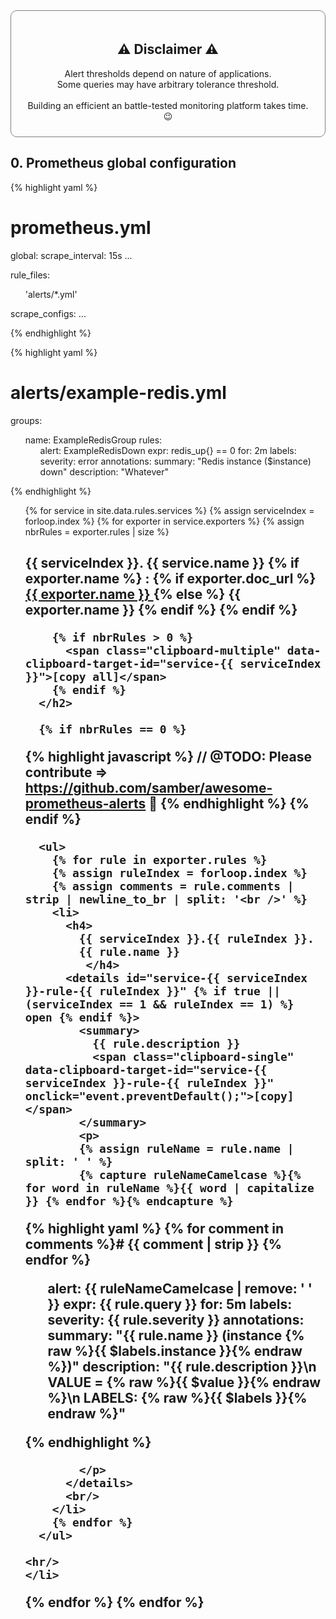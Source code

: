 <style>
  ul {
    list-style: none;
  }
</style>

<div style="padding: 20px 20px 10px 20px; border: solid grey 1px; border-radius: 10px;">
  <h2 style="text-align:center;">⚠️ Disclaimer ⚠️</h2>

  <p style="text-align:center;">
    Alert thresholds depend on nature of applications.
    <br>
    Some queries may have arbitrary tolerance threshold.
    <br><br>
    Building an efficient an battle-tested monitoring platform takes time. 😉
  </p>
</div>

<h2>0. Prometheus global configuration</h2>

{% highlight yaml %}
# prometheus.yml

global:
  scrape_interval:     15s
  ...

rule_files:
  - 'alerts/*.yml'

scrape_configs:
  ...

{% endhighlight %}

{% highlight yaml %}
# alerts/example-redis.yml

groups:

- name: ExampleRedisGroup
  rules:
  - alert: ExampleRedisDown
    expr: redis_up{} == 0
    for: 2m
    labels:
      severity: error
    annotations:
      summary: "Redis instance ($instance) down"
      description: "Whatever"

{% endhighlight %}

<ul>
  {% for service in site.data.rules.services %}
  {% assign serviceIndex = forloop.index %}
    {% for exporter in service.exporters %}
    {% assign nbrRules = exporter.rules | size %}
    <li>
      <h2 id="{{ service.name | replace: " ", "-" | downcase }}">
        {{ serviceIndex }}.
        {{ service.name }}
        {% if exporter.name %}
        :
        {% if exporter.doc_url %}
        <a href="{{ exporter.doc_url }}">
          {{ exporter.name }}
        </a>
        {% else %}
        {{ exporter.name }}
        {% endif %}
        {% endif %}

        {% if nbrRules > 0 %}
          <span class="clipboard-multiple" data-clipboard-target-id="service-{{ serviceIndex }}">[copy all]</span>
        {% endif %}
      </h2>

      {% if nbrRules == 0 %}
{% highlight javascript %}
// @TODO: Please contribute => https://github.com/samber/awesome-prometheus-alerts 👋
{% endhighlight %}
      {% endif %}

      <ul>
        {% for rule in exporter.rules %}
        {% assign ruleIndex = forloop.index %}
        {% assign comments = rule.comments | strip | newline_to_br | split: '<br />' %}
        <li>
          <h4>
            {{ serviceIndex }}.{{ ruleIndex }}.
            {{ rule.name }}
             </h4>
          <details id="service-{{ serviceIndex }}-rule-{{ ruleIndex }}" {% if true || (serviceIndex == 1 && ruleIndex == 1) %} open {% endif %}>
            <summary>
              {{ rule.description }}
              <span class="clipboard-single" data-clipboard-target-id="service-{{ serviceIndex }}-rule-{{ ruleIndex }}" onclick="event.preventDefault();">[copy]</span>
            </summary>
            <p>
            {% assign ruleName = rule.name | split: ' ' %}
            {% capture ruleNameCamelcase %}{% for word in ruleName %}{{ word | capitalize }} {% endfor %}{% endcapture %}

{% highlight yaml %}
{% for comment in comments %}# {{ comment | strip }}
{% endfor %}
- alert: {{ ruleNameCamelcase | remove: ' ' }}
  expr: {{ rule.query }}
  for: 5m
  labels:
    severity: {{ rule.severity }}
  annotations:
    summary: "{{ rule.name }} (instance {% raw %}{{ $labels.instance }}{% endraw %})"
    description: "{{ rule.description }}\n  VALUE = {% raw %}{{ $value }}{% endraw %}\n  LABELS: {% raw %}{{ $labels }}{% endraw %}"

{% endhighlight %}

            </p>
          </details>
          <br/>
        </li>
        {% endfor %}
      </ul>

    <hr/>
    </li>
  {% endfor %}
  {% endfor %}
</ul>
